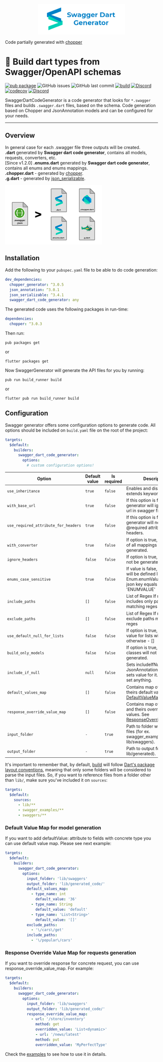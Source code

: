 <p align="center">
<img src="https://raw.githubusercontent.com/epam-cross-platform-lab/swagger-dart-code-generator/master/assets/lib_full_logo.png" height="100" alt="Swagger dart code generator" />
</p>

Code partially generated with [chopper](https://pub.dev/packages/chopper)

# :mega: **Build dart types from Swagger/OpenAPI schemas**

[![pub package](https://img.shields.io/pub/v/swagger_dart_code_generator.svg)](https://pub.dartlang.org/packages/swagger_dart_code_generator)
![GitHub issues](https://img.shields.io/github/issues-raw/epam-cross-platform-lab/swagger-dart-code-generator?style=flat-square)
![GitHub last commit](https://img.shields.io/github/last-commit/epam-cross-platform-lab/swagger-dart-code-generator?style=flat-square)
<a href="https://github.com/epam-cross-platform-lab/swagger-dart-code-generator/actions"><img src="https://img.shields.io/github/workflow/status/epam-cross-platform-lab/swagger-dart-code-generator/CI%20for%20master%20branch/master" alt="build"></a>
<a href="https://discord.gg/fmkN37"><img src="https://img.shields.io/discord/755005482405462017.svg?logo=discord&color=blue" alt="Discord"></a>
[![codecov](https://codecov.io/gh/epam-cross-platform-lab/swagger-dart-code-generator/branch/master/graph/badge.svg)](https://codecov.io/gh/epam-cross-platform-lab/swagger-dart-code-generator)
<a href="https://github.com/epam-cross-platform-lab/swagger-dart-code-generator"><img src="https://img.shields.io/github/stars/epam-cross-platform-lab/swagger-dart-code-generator?style=social" alt="Discord"></a>

SwaggerDartCodeGenerator is a code generator that looks for `*.swagger` files and builds `.swagger.dart` files, based on the schema. Code generation based on Chopper and JsonAnnotation models and can be configured for your needs.

---

## **Overview**
In general case for each .swagger file three outputs will be created. </br>
<b>.dart</b> generated by <b>Swagger dart code generator</b>, contains all models, requests, converters, etc.</br>
[Since v1.2.0] <b>.enums.dart</b> generated by <b>Swagger dart code generator</b>, contains all enums and enums mappings.</br>
<b>.chopper.dart</b> - generated by <a href="https://pub.dev/packages/chopper">chopper</a>.</br>
<b>.g.dart</b> - generated by <a href="https://pub.dev/packages/json_serializable">json_serializable</a>.</br>

<img src="https://raw.githubusercontent.com/epam-cross-platform-lab/swagger-dart-code-generator/master/assets/overview_image.png" width="320" alt="Bloc" />

## **Installation**
Add the following to your `pubspec.yaml` file to be able to do code generation:
```yaml
dev_dependencies:
  chopper_generator: ^3.0.5
  json_annotation: ^3.0.1
  json_serializable: ^3.4.1
  swagger_dart_code_generator: any
```
The generated code uses the following packages in run-time:
```yaml
dependencies:
  chopper: ^3.0.3
```

Then run:
```shell
pub packages get
```
or
```shell
flutter packages get
```

Now SwaggerGenerator will generate the API files for you by running:
```shell
pub run build_runner build
```
or
```shell
flutter pub run build_runner build
```

## **Configuration**
Swagger generator offers some configuration options to generate code. All options should be included on `build.yaml` file on the root of the project:

```yaml
targets:
  $default:
    builders:
      swagger_dart_code_generator:
        options:
          # custom configuration options!
```

| Option |Default value | Is required | Description |
| - | - | - | - |
| `use_inheritance` | `true` | `false` | Enables and disables extends keyword. |
| `with_base_url` | `true` | `false` | If this option is false, generator will ignore base url in swagger file. |
| `use_required_attribute_for_headers` | `true` | `false` | If this option is false, generator will not add @required attribute to headers. |
| `with_converter` | `true` | `false` | If option is true, combination of all mappings will be generated. |
| `ignore_headers` | `false` | `false` | If option is true, headers will not be generated. |
| `enums_case_sensitive` | `true` | `false` | If value is false, 'enumValue' will be defined like Enum.enumValue even it's json key equals 'ENUMVALUE' |
| `include_paths` | `[]` | `false` | List<String> of Regex If not empty - includes only paths matching reges |
| `exclude_paths` | `[]` | `false` | List<String> of Regex If not empty -exclude paths matching reges |
| `use_default_null_for_lists` | `false` | `false` | If option is true, default value for lists will be null, otherwise - [] |
| `build_only_models` | `false` | `false` | If option is true, chopper classes will not be generated. |
| `include_if_null` | `null` | `false` | Sets includeIfNull JsonAnnotation feature and sets value for it. If null - not set anything. |
| `default_values_map` | `[]` | `false` | Contains map of types and theirs default values. See [DefaultValueMap](#default-value-map-for-model-generation). |
| `response_override_value_map` | `[]` | `false` | Contains map of responses and theirs overridden values. See [ResponseOverrideValueMap](#response-override-value-map-for-requests-generation). |
| `input_folder` | `-` | `true` | Path to folder with .swagger files (for ex. swagger_examples, or lib/swaggers). |
| `output_folder` | `-` | `true` | Path to output folder (for ex. lib/generated). |

It's important to remember that, by default, [build](https://github.com/dart-lang/build) will follow [Dart's package layout conventions](https://dart.dev/tools/pub/package-layout), meaning that only some folders will be considered to parse the input files. So, if you want to reference files from a folder other than `lib/`, make sure you've included it on `sources`:

```yaml
targets:
  $default:
    sources:
      - lib/**
      - swagger_examples/**
      - swaggers/**
```

### **Default Value Map for model generation**

If you want to add defaultValue: attribute to fields with concrete type you can use default value map. Please see next example:

```yaml
targets:
  $default:
    builders:
      swagger_dart_code_generator:
        options:
          input_folder: 'lib/swaggers'
          output_folder: 'lib/generated_code/'
          default_values_map:
            - type_name: int
              default_value: '36'
            - type_name: String
              default_value: 'default'
            - type_name: 'List<String>'
              default_value: '[]'
          exclude_paths:
            - '\/cars\/get'
          include_paths:
            - '\/popular\/cars'
```

### **Response Override Value Map for requests generation**

If you want to override response for concrete request, you can use response_override_value_map. For example:

```yaml
targets:
  $default:
    builders:
      swagger_dart_code_generator:
        options:
          input_folder: 'lib/swaggers'
          output_folder: 'lib/generated_code/'
          response_override_value_map:
            - url: '/store/inventory'
              method: get
              overridden_value: 'List<dynamic>'
              - url: '/news/latest'
              method: put
              overridden_value: 'MyPerfectType'
```

Check the [examples](https://github.com/epam-cross-platform-lab/swagger-dart-code-generator/tree/master/example) to see how to use it in details.
